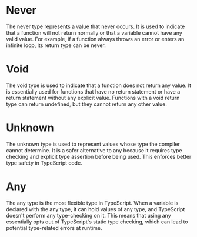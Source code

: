 # Never

The never type represents a value that never occurs. It is used to indicate that a function will not return normally or that a variable cannot have any valid value. For example, if a function always throws an error or enters an infinite loop, its return type can be never.

# Void

The void type is used to indicate that a function does not return any value. It is essentially used for functions that have no return statement or have a return statement without any explicit value. Functions with a void return type can return undefined, but they cannot return any other value.

# Unknown

The unknown type is used to represent values whose type the compiler cannot determine. It is a safer alternative to any because it requires type checking and explicit type assertion before being used. This enforces better type safety in TypeScript code.

# Any

The any type is the most flexible type in TypeScript. When a variable is declared with the any type, it can hold values of any type, and TypeScript doesn't perform any type-checking on it. This means that using any essentially opts out of TypeScript's static type checking, which can lead to potential type-related errors at runtime.